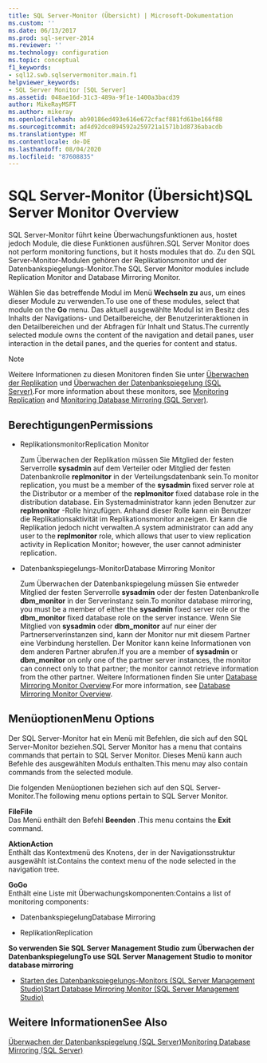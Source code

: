 ```yaml
---
title: SQL Server-Monitor (Übersicht) | Microsoft-Dokumentation
ms.custom: ''
ms.date: 06/13/2017
ms.prod: sql-server-2014
ms.reviewer: ''
ms.technology: configuration
ms.topic: conceptual
f1_keywords:
- sql12.swb.sqlservermonitor.main.f1
helpviewer_keywords:
- SQL Server Monitor [SQL Server]
ms.assetid: 048ae16d-31c3-489a-9f1e-1400a3bacd39
author: MikeRayMSFT
ms.author: mikeray
ms.openlocfilehash: ab90186ed493e616e672cfacf881fd61be166f88
ms.sourcegitcommit: ad4d92dce894592a259721a1571b1d8736abacdb
ms.translationtype: MT
ms.contentlocale: de-DE
ms.lasthandoff: 08/04/2020
ms.locfileid: "87608835"
---
```

# <a name="sql-server-monitor-overview"></a><span data-ttu-id="9149a-102">SQL Server-Monitor (Übersicht)</span><span class="sxs-lookup"><span data-stu-id="9149a-102">SQL Server Monitor Overview</span></span>
  <span data-ttu-id="9149a-103">SQL Server-Monitor führt keine Überwachungsfunktionen aus, hostet jedoch Module, die diese Funktionen ausführen.</span><span class="sxs-lookup"><span data-stu-id="9149a-103">SQL Server Monitor does not perform monitoring functions, but it hosts modules that do.</span></span> <span data-ttu-id="9149a-104">Zu den SQL Server-Monitor-Modulen gehören der Replikationsmonitor und der Datenbankspiegelungs-Monitor.</span><span class="sxs-lookup"><span data-stu-id="9149a-104">The SQL Server Monitor modules include Replication Monitor and Database Mirroring Monitor.</span></span>  
  
 <span data-ttu-id="9149a-105">Wählen Sie das betreffende Modul im Menü **Wechseln zu** aus, um eines dieser Module zu verwenden.</span><span class="sxs-lookup"><span data-stu-id="9149a-105">To use one of these modules, select that module on the **Go** menu.</span></span> <span data-ttu-id="9149a-106">Das aktuell ausgewählte Modul ist im Besitz des Inhalts der Navigations- und Detailbereiche, der Benutzerinteraktionen in den Detailbereichen und der Abfragen für Inhalt und Status.</span><span class="sxs-lookup"><span data-stu-id="9149a-106">The currently selected module owns the content of the navigation and detail panes, user interaction in the detail panes, and the queries for content and status.</span></span>  
  
> [!NOTE]  
>  <span data-ttu-id="9149a-107">Weitere Informationen zu diesen Monitoren finden Sie unter [Überwachen der Replikation](../../relational-databases/replication/monitoring-replication.md) und [Überwachen der Datenbankspiegelung &#40;SQL Server&#41;](../database-mirroring/database-mirroring-sql-server.md).</span><span class="sxs-lookup"><span data-stu-id="9149a-107">For more information about these monitors, see [Monitoring Replication](../../relational-databases/replication/monitoring-replication.md) and [Monitoring Database Mirroring &#40;SQL Server&#41;](../database-mirroring/database-mirroring-sql-server.md).</span></span>  
  
## <a name="permissions"></a><span data-ttu-id="9149a-108">Berechtigungen</span><span class="sxs-lookup"><span data-stu-id="9149a-108">Permissions</span></span>  
  
-   <span data-ttu-id="9149a-109">Replikationsmonitor</span><span class="sxs-lookup"><span data-stu-id="9149a-109">Replication Monitor</span></span>  
  
     <span data-ttu-id="9149a-110">Zum Überwachen der Replikation müssen Sie Mitglied der festen Serverrolle **sysadmin** auf dem Verteiler oder Mitglied der festen Datenbankrolle **replmonitor** in der Verteilungsdatenbank sein.</span><span class="sxs-lookup"><span data-stu-id="9149a-110">To monitor replication, you must be a member of the **sysadmin** fixed server role at the Distributor or a member of the **replmonitor** fixed database role in the distribution database.</span></span> <span data-ttu-id="9149a-111">Ein Systemadministrator kann jeden Benutzer zur **replmonitor** -Rolle hinzufügen. Anhand dieser Rolle kann ein Benutzer die Replikationsaktivität im Replikationsmonitor anzeigen. Er kann die Replikation jedoch nicht verwalten.</span><span class="sxs-lookup"><span data-stu-id="9149a-111">A system administrator can add any user to the **replmonitor** role, which allows that user to view replication activity in Replication Monitor; however, the user cannot administer replication.</span></span>  
  
-   <span data-ttu-id="9149a-112">Datenbankspiegelungs-Monitor</span><span class="sxs-lookup"><span data-stu-id="9149a-112">Database Mirroring Monitor</span></span>  
  
     <span data-ttu-id="9149a-113">Zum Überwachen der Datenbankspiegelung müssen Sie entweder Mitglied der festen Serverrolle **sysadmin** oder der festen Datenbankrolle **dbm_monitor** in der Serverinstanz sein.</span><span class="sxs-lookup"><span data-stu-id="9149a-113">To monitor database mirroring, you must be a member of either the **sysadmin** fixed server role or the **dbm_monitor** fixed database role on the server instance.</span></span> <span data-ttu-id="9149a-114">Wenn Sie Mitglied von **sysadmin** oder **dbm_monitor** auf nur einer der Partnerserverinstanzen sind, kann der Monitor nur mit diesem Partner eine Verbindung herstellen. Der Monitor kann keine Informationen von dem anderen Partner abrufen.</span><span class="sxs-lookup"><span data-stu-id="9149a-114">If you are a member of **sysadmin** or **dbm_monitor** on only one of the partner server instances, the monitor can connect only to that partner; the monitor cannot retrieve information from the other partner.</span></span> <span data-ttu-id="9149a-115">Weitere Informationen finden Sie unter [Database Mirroring Monitor Overview](../database-mirroring/database-mirroring-monitor-overview.md).</span><span class="sxs-lookup"><span data-stu-id="9149a-115">For more information, see [Database Mirroring Monitor Overview](../database-mirroring/database-mirroring-monitor-overview.md).</span></span>  
  
## <a name="menu-options"></a><span data-ttu-id="9149a-116">Menüoptionen</span><span class="sxs-lookup"><span data-stu-id="9149a-116">Menu Options</span></span>  
 <span data-ttu-id="9149a-117">Der SQL Server-Monitor hat ein Menü mit Befehlen, die sich auf den SQL Server-Monitor beziehen.</span><span class="sxs-lookup"><span data-stu-id="9149a-117">SQL Server Monitor has a menu that contains commands that pertain to SQL Server Monitor.</span></span> <span data-ttu-id="9149a-118">Dieses Menü kann auch Befehle des ausgewählten Moduls enthalten.</span><span class="sxs-lookup"><span data-stu-id="9149a-118">This menu may also contain commands from the selected module.</span></span>  
  
 <span data-ttu-id="9149a-119">Die folgenden Menüoptionen beziehen sich auf den SQL Server-Monitor.</span><span class="sxs-lookup"><span data-stu-id="9149a-119">The following menu options pertain to SQL Server Monitor.</span></span>  
  
 <span data-ttu-id="9149a-120">**File**</span><span class="sxs-lookup"><span data-stu-id="9149a-120">**File**</span></span>  
 <span data-ttu-id="9149a-121">Das Menü enthält den Befehl **Beenden** .</span><span class="sxs-lookup"><span data-stu-id="9149a-121">This menu contains the **Exit** command.</span></span>  
  
 <span data-ttu-id="9149a-122">**Aktion**</span><span class="sxs-lookup"><span data-stu-id="9149a-122">**Action**</span></span>  
 <span data-ttu-id="9149a-123">Enthält das Kontextmenü des Knotens, der in der Navigationsstruktur ausgewählt ist.</span><span class="sxs-lookup"><span data-stu-id="9149a-123">Contains the context menu of the node selected in the navigation tree.</span></span>  
  
 <span data-ttu-id="9149a-124">**Go**</span><span class="sxs-lookup"><span data-stu-id="9149a-124">**Go**</span></span>  
 <span data-ttu-id="9149a-125">Enthält eine Liste mit Überwachungskomponenten:</span><span class="sxs-lookup"><span data-stu-id="9149a-125">Contains a list of monitoring components:</span></span>  
  
-   <span data-ttu-id="9149a-126">Datenbankspiegelung</span><span class="sxs-lookup"><span data-stu-id="9149a-126">Database Mirroring</span></span>  
  
-   <span data-ttu-id="9149a-127">Replikation</span><span class="sxs-lookup"><span data-stu-id="9149a-127">Replication</span></span>  
  
 <span data-ttu-id="9149a-128">**So verwenden Sie SQL Server Management Studio zum Überwachen der Datenbankspiegelung**</span><span class="sxs-lookup"><span data-stu-id="9149a-128">**To use SQL Server Management Studio to monitor database mirroring**</span></span>  
  
-   [<span data-ttu-id="9149a-129">Starten des Datenbankspiegelungs-Monitors &#40;SQL Server Management Studio&#41;</span><span class="sxs-lookup"><span data-stu-id="9149a-129">Start Database Mirroring Monitor &#40;SQL Server Management Studio&#41;</span></span>](../database-mirroring/start-database-mirroring-monitor-sql-server-management-studio.md)  
  
## <a name="see-also"></a><span data-ttu-id="9149a-130">Weitere Informationen</span><span class="sxs-lookup"><span data-stu-id="9149a-130">See Also</span></span>  
 [<span data-ttu-id="9149a-131">Überwachen der Datenbankspiegelung &#40;SQL Server&#41;</span><span class="sxs-lookup"><span data-stu-id="9149a-131">Monitoring Database Mirroring &#40;SQL Server&#41;</span></span>](../database-mirroring/database-mirroring-sql-server.md)  
  
  
